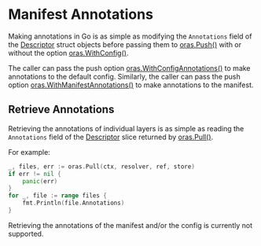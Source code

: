 # Manifest Annotations

Making annotations in Go is as simple as modifying the `Annotations` field of the [Descriptor](https://godoc.org/github.com/opencontainers/image-spec/specs-go/v1#Descriptor) struct objects before passing them to [oras.Push()](https://godoc.org/oras.land/oras-go/pkg/oras#Push) with or without the option [oras.WithConfig()](https://godoc.org/oras.land/oras-go/pkg/oras#WithConfig).

The caller can pass the push option [oras.WithConfigAnnotations()](https://godoc.org/oras.land/oras-go/pkg/oras#WithConfigAnnotations) to make annotations to the default config. Similarly, the caller can pass the push option [oras.WithManifestAnnotations()](https://godoc.org/oras.land/oras-go/pkg/oras#WithManifestAnnotations) to make annotations to the manifest.

## Retrieve Annotations

Retrieving the annotations of individual layers is as simple as reading the `Annotations` field of the [Descriptor](https://godoc.org/github.com/opencontainers/image-spec/specs-go/v1#Descriptor) slice returned by [oras.Pull()](https://godoc.org/oras.land/oras-go/pkg/oras#Pull).

For example:

```go
_, files, err := oras.Pull(ctx, resolver, ref, store)
if err != nil {
    panic(err)
}
for _, file := range files {
    fmt.Println(file.Annotations)
}
```

Retrieving the annotations of the manifest and/or the config is currently not supported.
